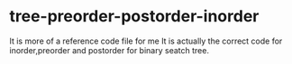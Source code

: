# tree-preorder-postorder-inorder
It is more of a reference code file for me
It is actually the correct code for inorder,preorder and postorder for binary seatch tree.
